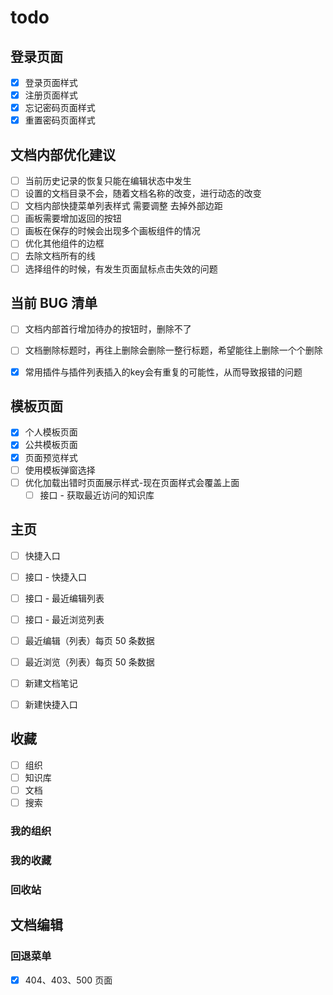 # todo

## 登录页面

- [x] 登录页面样式
- [x] 注册页面样式
- [x] 忘记密码页面样式
- [x] 重置密码页面样式

## 文档内部优化建议

- [ ] 当前历史记录的恢复只能在编辑状态中发生
- [ ] 设置的文档目录不会，随着文档名称的改变，进行动态的改变
- [ ] 文档内部快捷菜单列表样式 需要调整 去掉外部边距
- [ ] 画板需要增加返回的按钮
- [ ] 画板在保存的时候会出现多个画板组件的情况
- [ ] 优化其他组件的边框
- [ ] 去除文档所有的线
- [ ] 选择组件的时候，有发生页面鼠标点击失效的问题

## 当前 BUG 清单

- [ ] 文档内部首行增加待办的按钮时，删除不了
- [ ] 文档删除标题时，再往上删除会删除一整行标题，希望能往上删除一个个删除
- [x] 常用插件与插件列表插入的key会有重复的可能性，从而导致报错的问题
  


## 模板页面

- [x] 个人模板页面
- [x] 公共模板页面
- [x] 页面预览样式
- [ ] 使用模板弹窗选择
- [ ] 优化加载出错时页面展示样式-现在页面样式会覆盖上面
  - [ ] 接口 - 获取最近访问的知识库

## 主页

- [ ] 快捷入口
- [ ] 接口 - 快捷入口
- [ ] 接口 - 最近编辑列表
- [ ] 接口 - 最近浏览列表

- [ ] 最近编辑（列表）每页 50 条数据
- [ ] 最近浏览（列表）每页 50 条数据
- [ ] 新建文档笔记
- [ ] 新建快捷入口

## 收藏

- [ ] 组织
- [ ] 知识库
- [ ] 文档
- [ ] 搜索

### 我的组织

### 我的收藏

### 回收站

## 文档编辑

### 回退菜单

- [x] 404、403、500 页面
